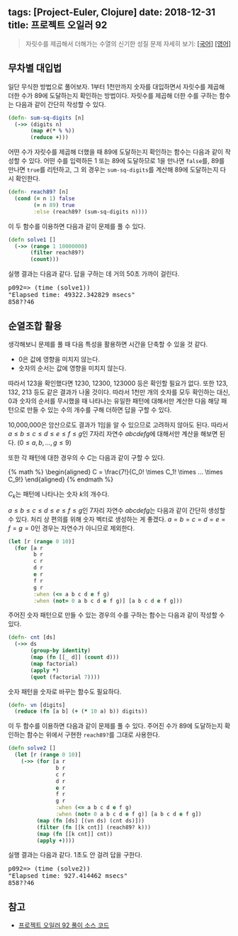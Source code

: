 tags: [Project-Euler, Clojure]
date: 2018-12-31
title: 프로젝트 오일러 92
---
> 자릿수를 제곱해서 더해가는 수열의 신기한 성질
> 문제 자세히 보기: [[국어]](http://euler.synap.co.kr/prob_detail.php?id=92) [[영어]](https://projecteuler.net/problem=92)

## 무차별 대입법
일단 무식한 방법으로 풀어보자. 1부터 1천만까지 숫자를 대입하면서 자릿수를 제곱해 더한 수가 89에 도달하는지 확인하는 방법이다. 자릿수를 제곱해 더한 수를 구하는 함수는 다음과 같이 간단히 작성할 수 있다.
<!--more-->

```clojure
(defn- sum-sq-digits [n]
  (->> (digits n)
       (map #(* % %))
       (reduce +)))
```

어떤 수가 자릿수를 제곱해 더했을 때 89에 도달하는지 확인하는 함수는 다음과 같이 작성할 수 있다. 어떤 수를 입력하든 1 또는 89에 도달하므로 1을 만나면 `false`를, 89를 만나면 `true`를 리턴하고, 그 외 경우는 `sum-sq-digits`를 계산해 89에 도달하는지 다시 확인한다.

```clojure
(defn- reach89? [n]
  (cond (= n 1) false
        (= n 89) true
        :else (reach89? (sum-sq-digits n))))
```

이 두 함수를 이용하면 다음과 같이 문제를 풀 수 있다.

```clojure
(defn solve1 []
  (->> (range 1 10000000)
       (filter reach89?)
       (count)))
```

실행 결과는 다음과 같다. 답을 구하는 데 거의 50초 가까이 걸린다.

<pre class="console">
p092=> (time (solve1))
"Elapsed time: 49322.342829 msecs"
858??46
</pre>

## 순열조합 활용
생각해보니 문제를 풀 때 다음 특성을 활용하면 시간을 단축할 수 있을 것 같다.

* 0은 값에 영향을 미치지 않는다.
* 숫자의 순서는 값에 영향을 미치지 않는다.

따라서 123을 확인했다면 1230, 12300, 123000 등은 확인할 필요가 없다. 또한 123, 132, 213 등도 같은 결과가 나올 것이다. 따라서 1천만 개의 숫자를 모두 확인하는 대신, 0과 숫자의 순서를 무시했을 때 나타나는 유일한 패턴에 대해서만 계산한 다음 해당 패턴으로 만들 수 있는 수의 개수를 구해 더하면 답을 구할 수 있다.

10,000,000은 암산으로도 결과가 1임을 알 수 있으므로 고려하지 않아도 된다. 따라서 $a \le b \le c \le d \le e \le f \le g$인 7자리 자연수 $abcdefg$에 대해서만 계산을 해보면 된다. ($0 \le a, b, ..., g \le 9$)

또한 각 패턴에 대한 경우의 수 $C$는 다음과 같이 구할 수 있다.

{% math %}
\begin{aligned}
C = \frac{7!}{C_0! \times C_1! \times ... \times C_9!}
\end{aligned}
{% endmath %}


$C_k$는 패턴에 나타나는 숫자 $k$의 개수다.

$a \le b \le c \le d \le e \le f \le g$인 7자리 자연수 $abcdefg$는 다음과 같이 간단히 생성할 수 있다. 처리 상 편의를 위해 숫자 벡터로 생성하는 게 좋겠다. $a = b = c = d = e = f = g = 0$인 경우는 자연수가 아니므로 제외한다.

```clojure
(let [r (range 0 10)]
  (for [a r
        b r
        c r
        d r
        e r
        f r
        g r
        :when (<= a b c d e f g)
        :when (not= 0 a b c d e f g)] [a b c d e f g]))
```

주어진 숫자 패턴으로 만들 수 있는 경우의 수를 구하는 함수는 다음과 같이 작성할 수 있다.

```clojure
(defn- cnt [ds]
  (->> ds
       (group-by identity)
       (map (fn [[_ d]] (count d)))
       (map factorial)
       (apply *)
       (quot (factorial 7))))
```

숫자 패턴을 숫자로 바꾸는 함수도 필요하다.

```clojure
(defn- vn [digits]
  (reduce (fn [a b] (+ (* 10 a) b)) digits))
```

이 두 함수를 이용하면 다음과 같이 문제를 풀 수 있다. 주어진 수가 89에 도달하는지 확인하는 함수는 위에서 구현한 `reach89?`를 그대로 사용한다.

```clojure
(defn solve2 []
  (let [r (range 0 10)]
    (->> (for [a r
               b r
               c r
               d r
               e r
               f r
               g r
               :when (<= a b c d e f g)
               :when (not= 0 a b c d e f g)] [a b c d e f g])
         (map (fn [ds] [(vn ds) (cnt ds)]))
         (filter (fn [[k cnt]] (reach89? k)))
         (map (fn [[k cnt]] cnt))
         (apply +))))
```

실행 결과는 다음과 같다. 1초도 안 걸려 답을 구한다.

<pre class="console">
p092=> (time (solve2))
"Elapsed time: 927.414462 msecs"
858??46
</pre>

## 참고
* [프로젝트 오일러 92 풀이 소스 코드](https://github.com/ntalbs/euler/blob/master/src/p092.clj)
